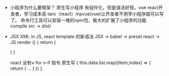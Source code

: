 - 小程序为什么要框架？
  原生写小程序 有组件化，但是语法好怪，vue react开发者，学习成本高
  taro（react）mpvue(vue)让开发者不用学小程序就可以写了。
  命令行工具可以安装一堆的npm包，极大的扩展了小程序的功能
  compile src -> dist/

- JSX 
  XML in JS, react template 的新语法
  JSX -> babel -> preset react -> JS
  render () {
    return (

    )
  }

  react 没有v-for v-if 指令
  原生写
  <view>
  {
    this.data.list.map((item,index) => {
      return (
        ...
      )
    })
  }
  </view>